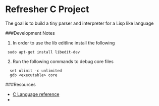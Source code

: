 # Refresher C Project 

The goal is to build a tiny parser and interpreter for a Lisp like language

###Development Notes
1.  In order to use the lib editline install the following
```
 sudo apt-get install libedit-dev
```
2. Run the following commands to debug core files
```
  set ulimit -c unlimited
  gdb <executable> core
```


###Resources
- [C Language reference](http://en.cppreference.com/w/c)
- [](http://www.buildyourownlisp.com/contents)
